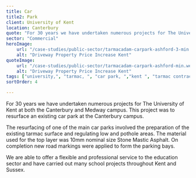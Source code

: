 ```yaml
---
title: Car 
title2: Park
client: University of Kent
location: Canterbury
quote: "For 30 years we have undertaken numerous projects for The University of Kent."
sector: "Commercial"
heroImage:
    url: "/case-studies/public-sector/tarmacadam-carpark-ashford-3-min.webp"
    alt: "Driveway Property Price Increase Kent"
quoteImage:
    url: "/case-studies/public-sector/tarmacadam-carpark-ashford-min.webp"
    alt: "Driveway Property Price Increase Kent"
tags: ["university,", "tarmac, ", "car park, ","kent ", "tarmac contractor"]
sortOrder: 4

---
```


For 30 years we have undertaken numerous projects for The University of Kent at both the Canterbury and Medway campus. This project was to resurface an existing car park at the Canterbury campus.

The resurfacing of one of the main car parks involved the preparation of the existing tarmac surface and regulating low and pothole areas. The material used for the top layer was 10mm nominal size Stone Mastic Asphalt. On completion new road markings were applied to form the parking bays.

We are able to offer a flexible and professional service to the education sector and have carried out many school projects throughout Kent and Sussex.

